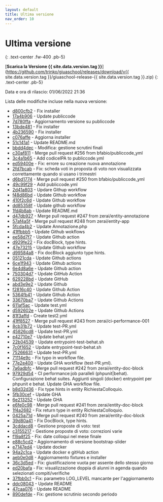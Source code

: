 ```yaml
---
layout: default
title: Ultima versione
nav_order: 10
---
```


# Ultima versione
{: .text-center .fw-400 .pb-5}

[**Scarica la Versione {{ site.data.version.tag }}**](https://github.com/trinko/giuaschool/releases/download/v{{ site.data.version.tag }}/giuaschool-release-{{ site.data.version.tag }}.zip)
{: .text-center .pb-5}

Data e ora di rilascio: 01/06/2022 21:36

Lista delle modifiche incluse nella nuova versione:

- [d800cfb2](http://github.com/trinko/giuaschool/commit/d800cfb2dab97ba7c6c3c81257dbe082e8ba7be8) - Fix installer
- [17a4b906](http://github.com/trinko/giuaschool/commit/17a4b906ecf53d32610aedcd2f66d7958d507899) - Update publiccode
- [7d780ffa](http://github.com/trinko/giuaschool/commit/7d780ffa1a7521cb595deb078cfa0c2c0f86b4ba) - Aggiornamento versione su publiccode
- [13bde481](http://github.com/trinko/giuaschool/commit/13bde4814dc3f9a34ca009ed6d0907ee9e563496) - Fix installer
- [4b236590](http://github.com/trinko/giuaschool/commit/4b236590b78fbf1829112f20842aea3fc9724cb0) - Fix installer
- [c076affe](http://github.com/trinko/giuaschool/commit/c076affe88956e26aa5201e1d7a6e592c26d9ec5) - Aggiorna installer
- [51c141a1](http://github.com/trinko/giuaschool/commit/51c141a1c8c5a2002a33b6e3b5c7a71f61462e80) - Update README.md
- [bbdd4dec](http://github.com/trinko/giuaschool/commit/bbdd4dec969ec952c92f6f6fd30afa8fc5043581) - Modifica: gestione scrutini finali
- [c30af811](http://github.com/trinko/giuaschool/commit/c30af811401f0e930b190d3293d4f241f470b257) - Merge pull request #256 from bfabio/publiccode_yml
- [3c4a1b65](http://github.com/trinko/giuaschool/commit/3c4a1b6504743b89d330cf60749d5b6a710a56a8) - Add codiceIPA to publiccode.yml
- [ed59400e](http://github.com/trinko/giuaschool/commit/ed59400ed3d871aeb1712d092cd0f2f72ba0e5f7) - Fix: errore su creazione nuova annotazione
- [2fd7bcab](http://github.com/trinko/giuaschool/commit/2fd7bcabbbb74321d2af47fd4c0ab69a3a82f2f2) - Fix: scheda voti in proposta di voto non visualizzata correttamente quando si usano i trimestri
- [d6bd1774](http://github.com/trinko/giuaschool/commit/d6bd17747accdcffd5a66b35bd3676000fcfd335) - Merge pull request #250 from bfabio/publiccode_yml
- [49c99f29](http://github.com/trinko/giuaschool/commit/49c99f299da0275120892629401b2acef971c840) - Add publiccode.yml
- [2d41a803](http://github.com/trinko/giuaschool/commit/2d41a803759ee2ebd7c9a119418cacc9eacdb8a0) - Updare Githup workflow
- [f48d86bd](http://github.com/trinko/giuaschool/commit/f48d86bd2737f16e47aeafeb44ea2cfeb35e6800) - Update Github workflow
- [410f2c6d](http://github.com/trinko/giuaschool/commit/410f2c6de390af042b9fa2ff5d6f666155de4901) - Update Github workflow
- [dd85358f](http://github.com/trinko/giuaschool/commit/dd85358feb4586c31c40499f86730ff9af2a0aba) - Update github workflow
- [1fd4b8ab](http://github.com/trinko/giuaschool/commit/1fd4b8abdba5cc3576b29a1416fbd34af7f6b8fb) - Update README.md
- [d47db927](http://github.com/trinko/giuaschool/commit/d47db927723fa3bacd5c8f78862abd38dce53dcb) - Merge pull request #247 from zerai/entity-annotazione
- [57af4a5f](http://github.com/trinko/giuaschool/commit/57af4a5f2639b7decda8be340f016c76a2822519) - Merge pull request #248 from zerai/entity-app
- [5fcda4b2](http://github.com/trinko/giuaschool/commit/5fcda4b27ba913835354ec7a69f6a31bcd1b0d57) - Update Annotazione.php
- [41ffbbb5](http://github.com/trinko/giuaschool/commit/41ffbbb5fa35029be8c8bcc47aae29e47e7f0869) - Update Github wokflows
- [ee58d7f7](http://github.com/trinko/giuaschool/commit/ee58d7f7b48062746ad23a5e9876be60ec65fd3b) - Update Github action
- [d929fe22](http://github.com/trinko/giuaschool/commit/d929fe22590f2390d502e39f479c9022520e451f) - Fix docBlock, type hints.
- [47e73215](http://github.com/trinko/giuaschool/commit/47e732155a845c917c6eb3ec6f6675f52508632b) - Update Github workflow
- [d99584a8](http://github.com/trinko/giuaschool/commit/d99584a89c81797115754d7c6d1cf5bc1d7e0dc9) - Fix docBlock aggiunto type hints.
- [05121cda](http://github.com/trinko/giuaschool/commit/05121cda2f1fb3327be5a09c75babd651f92d63c) - Update Github actions
- [6ce1f943](http://github.com/trinko/giuaschool/commit/6ce1f9434a2ba6545ac2a456ef6b76fe1e94910f) - Update Github actions
- [6e4d8a6e](http://github.com/trinko/giuaschool/commit/6e4d8a6e7ab799443b337337784d7a7acdc56d8d) - Update Github action
- [750304d7](http://github.com/trinko/giuaschool/commit/750304d7b44e692024ea4bf5ac680058d053f773) - Update GitHub Action
- [629228bd](http://github.com/trinko/giuaschool/commit/629228bda051b7ce3daea6c682562c1ae46419f5) - Update GitHub
- [abd3e9e2](http://github.com/trinko/giuaschool/commit/abd3e9e2967c6000a00ed900677789db6090a818) - Update Github
- [f2816c40](http://github.com/trinko/giuaschool/commit/f2816c405372ebd7c37480d483df413fbeb341f2) - Update Github Action
- [5364fb41](http://github.com/trinko/giuaschool/commit/5364fb41ce75f3ab89f7b8eb2cc3ddd3696c06a1) - Update Github Action
- [33670ba7](http://github.com/trinko/giuaschool/commit/33670ba7ad4c911b030280b75b49d9fe3e3e931f) - Update Github Actions
- [611af5ac](http://github.com/trinko/giuaschool/commit/611af5acecd88794c6097e43e9a76924ae8086bd) - Update test.yml
- [d592602e](http://github.com/trinko/giuaschool/commit/d592602ec5e09d13956cad5659dab03d01c9050e) - Update Github Actions
- [81f3affd](http://github.com/trinko/giuaschool/commit/81f3affd8c540893790a4e01004e411d54e90d51) - Create test2.yml
- [41ff8527](http://github.com/trinko/giuaschool/commit/41ff8527ae50721182721ba7df31df53792d243c) - Merge pull request #243 from zerai/ci-performance-001
- [8cb31b72](http://github.com/trinko/giuaschool/commit/8cb31b72c49b34c366d69bb468ec32a7459be13c) - Update test-PR.yml
- [45826cd8](http://github.com/trinko/giuaschool/commit/45826cd839773b5ca96e4ba4353f9da7823ed7f6) - Update test-PR.yml
- [e42710e7](http://github.com/trinko/giuaschool/commit/e42710e74e0a28140eb0826ad5c4995194d44651) - Update behat.yml
- [22b04539](http://github.com/trinko/giuaschool/commit/22b04539d589e383b5f4b78c7de73740cea8146b) - Update entrypoint-test-behat.sh
- [7c0f1652](http://github.com/trinko/giuaschool/commit/7c0f16526250c868496e3a0c250c92d84a7ee22a) - Update entrypoint-test-behat.sh
- [75266631](http://github.com/trinko/giuaschool/commit/752666312b43bcb3015d360194a1809c7eacaa7a) - Update test-PR.yml
- [71114e9c](http://github.com/trinko/giuaschool/commit/71114e9c57a0a1580d7ff7c7bde0db5a603c42c8) - Fix typo in workflow file.
- [77e2e400](http://github.com/trinko/giuaschool/commit/77e2e4007451605302d79aaafab5dd9f9ea7cffd) - Update GHA workflow (test-PR.yml).
- [7a6adbfc](http://github.com/trinko/giuaschool/commit/7a6adbfcd8cada8b934897d7df0cb80a5ef2c4f5) - Merge pull request #242 from zerai/entity-doc-block
- [97929d54](http://github.com/trinko/giuaschool/commit/97929d545ec605e80c499ef4588164b12b4fb9ab) - CI performance:job paralleli (phpunit|behat). Configurazione behat suites. Aggiunti singoli (docker) entrypoint per phpunit e behat. Update GHA workflow file.
- [b8d32d36](http://github.com/trinko/giuaschool/commit/b8d32d3674f5fef2aba50c76da9bfce7cdea2a10) - Fix type hints in entity RichiestaColloquio.
- [5fb30cef](http://github.com/trinko/giuaschool/commit/5fb30cefde150fd3ac0b87329c4efab6864ca8e7) - Update GHA
- [6e213252](http://github.com/trinko/giuaschool/commit/6e21325224c2f3e6d5b634ad043e246a4478a3a9) - Update GHA
- [e6fe0c98](http://github.com/trinko/giuaschool/commit/e6fe0c9827682e84ef876f167cdefbfe38555abf) - Merge pull request #241 from zerai/entity-doc-block
- [1f4a2682](http://github.com/trinko/giuaschool/commit/1f4a2682fa75bb26c7dc0b455c6238cb41490ed8) - Fix return type in entity RichiestaColloquio.
- [0425a71d](http://github.com/trinko/giuaschool/commit/0425a71d1abd70771a3e253d0769d2cbc0e1c272) - Merge pull request #240 from zerai/entity-doc-block
- [39d80a41](http://github.com/trinko/giuaschool/commit/39d80a4182a2b8e5b498e0d1e5151b0209879adb) - Fix DocBlock, type hints.
- [3cddacd8](http://github.com/trinko/giuaschool/commit/3cddacd88f14265aeb7dc5c53c4042df5a8ae458) - Gestione proposte di voto: test
- [c3155217](http://github.com/trinko/giuaschool/commit/c31552172876e4f4e37ffc7979ea67696c029c07) - Gestione proposte di voto: correzioni varie
- [f19a8f25](http://github.com/trinko/giuaschool/commit/f19a8f250834146f5922d6b6e654a0ccf154b2cd) - Fix: date colloqui nel mese finale
- [e88c5cd2](http://github.com/trinko/giuaschool/commit/e88c5cd2e8a00fbccb715e059ab8de13cc4a73d9) - Aggiornamento di versione bootstrap-slider
- [e7147ed4](http://github.com/trinko/giuaschool/commit/e7147ed4a029ce17fc1e6151378334ce98440ca6) - Update docker
- [94a2c1ca](http://github.com/trinko/giuaschool/commit/94a2c1cabf7581d90176f7edfa4384f2411cd36b) - Update docker e gitHub action
- [aeb0e0d8](http://github.com/trinko/giuaschool/commit/aeb0e0d88e134a410a35242acfa126f742ba3258) - Aggiornamento fixtures e installer
- [36c3d5ed](http://github.com/trinko/giuaschool/commit/36c3d5ed5f94bbed608df6f141f28e6437faf497) - Fix: giustificazione vuota per assente dello stesso giorno
- [ed20bafa](http://github.com/trinko/giuaschool/commit/ed20bafad5f8a8065d1f7c8ff9a21cf6ba679cd7) - Fix: visualizzazione doppia di alunni in agenda quando selezionati compiti/verifiche
- [37fbb0c1](http://github.com/trinko/giuaschool/commit/37fbb0c1666205ae67ed46efb602980591898702) - Fix: parametro LOG_LEVEL mancante per l'aggiornamento
- [ddc08043](http://github.com/trinko/giuaschool/commit/ddc0804333ff303d41d8d1ccc02456bf2f1df32e) - Update README
- [47caa076](http://github.com/trinko/giuaschool/commit/47caa0760032b037b36bf08cf004c13f339788b7) - Update README
- [890defde](http://github.com/trinko/giuaschool/commit/890defdef6b0af5895d4660d5a9af73eab5e7415) - Fix: gestione scrutinio secondo periodo
